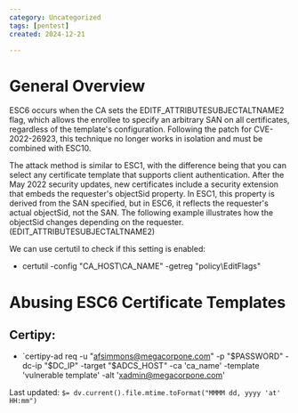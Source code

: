 ```yaml
---
category: Uncategorized
tags: [pentest]
created: 2024-12-21

---
```

# General Overview

ESC6 occurs when the CA sets the EDITF_ATTRIBUTESUBJECTALTNAME2 flag, which allows the enrollee to specify an arbitrary SAN on all certificates, regardless of the template's configuration. Following the patch for CVE-2022-26923, this technique no longer works in isolation and must be combined with ESC10.

The attack method is similar to ESC1, with the difference being that you can select any certificate template that supports client authentication. After the May 2022 security updates, new certificates include a security extension that embeds the requester's objectSid property. In ESC1, this property is derived from the SAN specified, but in ESC6, it reflects the requester's actual objectSid, not the SAN. The following example illustrates how the objectSid changes depending on the requester. (EDIT_ATTRIBUTESUBJECTALTNAME2)

We can use certutil to check if this setting is enabled: 

-  certutil -config "CA_HOST\CA_NAME" -getreg "policy\EditFlags"



# Abusing ESC6 Certificate Templates
## Certipy: 
- `certipy-ad req -u "afsimmons@megacorpone.com" -p "$PASSWORD" -dc-ip "$DC_IP" -target "$ADCS_HOST" -ca 'ca_name' -template 'vulnerable template' -alt 'xadmin@megacorpone.com'


Last updated: `$= dv.current().file.mtime.toFormat("MMMM dd, yyyy 'at' HH:mm")`
